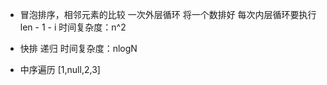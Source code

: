 - 冒泡排序，相邻元素的比较
  一次外层循环 将一个数排好
  每次内层循环要执行 len - 1 - i
  时间复杂度：n^2

- 快排
  递归  时间复杂度：nlogN

- 中序遍历
  [1,null,2,3]
